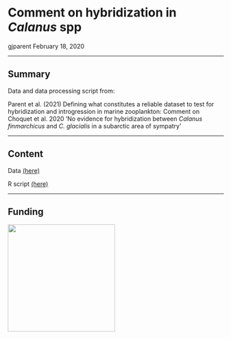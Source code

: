 Comment on hybridization in *Calanus* spp
================
gjparent
February 18, 2020

-----

## Summary

Data and data processing script from:

Parent et al. (2021) Defining what constitutes a reliable dataset to
test for hybridization and introgression in marine zooplankton: Comment
on Choquet et al. 2020 ‘No evidence for hybridization between *Calanus
finmarchicus* and *C. glacialis* in a subarctic area of sympatry’

-----

## Content

Data [(here)](https://github.com/gjparent/2021-LO_Calanus_Comment/Data)

R script
[(here)](https://github.com/gjparent/2021-LO_Calanus_Comment/Script)

-----

## Funding

<img src="https://upload.wikimedia.org/wikipedia/en/d/d6/DFO_Logo.png" width="250">
